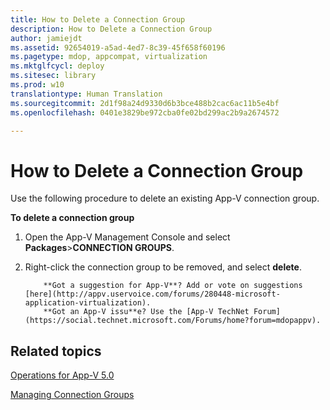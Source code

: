 ```yaml
---
title: How to Delete a Connection Group
description: How to Delete a Connection Group
author: jamiejdt
ms.assetid: 92654019-a5ad-4ed7-8c39-45f658f60196
ms.pagetype: mdop, appcompat, virtualization
ms.mktglfcycl: deploy
ms.sitesec: library
ms.prod: w10
translationtype: Human Translation
ms.sourcegitcommit: 2d1f98a24d9330d6b3bce488b2cac6ac11b5e4bf
ms.openlocfilehash: 0401e3829be972cba0fe02bd299ac2b9a2674572

---
```



# How to Delete a Connection Group


Use the following procedure to delete an existing App-V connection group.

**To delete a connection group**

1.  Open the App-V Management Console and select **Packages**&gt;**CONNECTION GROUPS**.

2.  Right-click the connection group to be removed, and select **delete**.

    
            **Got a suggestion for App-V**? Add or vote on suggestions [here](http://appv.uservoice.com/forums/280448-microsoft-application-virtualization). 
            **Got an App-V issu**e? Use the [App-V TechNet Forum](https://social.technet.microsoft.com/Forums/home?forum=mdopappv).

## Related topics


[Operations for App-V 5.0](operations-for-app-v-50.md)

[Managing Connection Groups](managing-connection-groups.md)

 

 








<!--HONumber=Jun16_HO4-->


